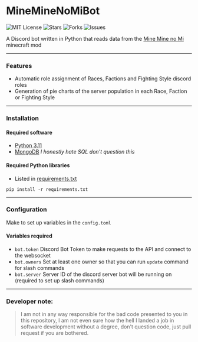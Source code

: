 # MineMineNoMiBot

![MIT License](https://img.shields.io/badge/license-MIT-blue.svg)
![Stars](https://img.shields.io/github/stars/Sly0511/MineMinenoMiBot.svg)
![Forks](https://img.shields.io/github/forks/Sly0511/MineMinenoMiBot.svg)
![Issues](https://img.shields.io/github/issues/Sly0511/MineMinenoMiBot.svg)

A Discord bot written in Python that reads data from the [Mine Mine no Mi](https://www.curseforge.com/minecraft/mc-mods/mine-mine-no-mi) minecraft mod

<hr>

### Features
- Automatic role assignment of Races, Factions and Fighting Style discord roles
- Generation of pie charts of the server population in each Race, Faction or Fighting Style

<hr>

### Installation
#### Required software
- [Python 3.11](https://www.python.org/downloads/)
- [MongoDB](https://www.mongodb.com/try/download/community) _I honestly hate SQL don't question this_

#### Required Python libraries
- Listed in [requirements.txt](/requirements.txt)
```shell
pip install -r requirements.txt
```

<hr>

### Configuration
Make to set up variables in the `config.toml`
#### Variables required
- `bot.token`         Discord Bot Token to make requests to the API and connect to the websocket
- `bot.owners`        Set at least one owner so that you can run `update` command for slash commands
- `bot.server`        Server ID of the discord server bot will be running on (required to set up slash commands)

<hr>

### Developer note:
> I am not in any way responsible for the bad code presented to you in this repository, I am not even sure how the hell I landed a job in software development without a degree, don't question code, just pull request if you are bothered.

